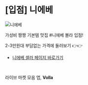 # [입점] 니에베

![니에베](../../assets/marketing/dist/seller-nieve.png)

가성비 짱짱 기본템 맛집 #니에베 볼라 입점!

2-3만원대 부담없는 가격에 둘러보기 👉👉

- [니에베 셀러 페이지 바로가기](volla://deeplink/seller/52)

<br>

라이브 마켓 모음 앱, **Volla**

